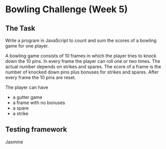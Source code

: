 
Bowling Challenge (Week 5)
=================


## The Task

Write a program in JavaScript to count and sum the scores of a bowling game for one player.

A bowling game consists of 10 frames in which the player tries to knock down the 10 pins. In every frame the player can roll one or two times. The actual number depends on strikes and spares. The score of a frame is the number of knocked down pins plus bonuses for strikes and spares. After every frame the 10 pins are reset.


The player can have
* a gutter game
* a frame with no bonuses
* a spare
* a strike


## Testing framework
Jasmine
